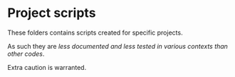 # Project scripts

These folders contains scripts created for specific projects.

As such they are *less documented and less tested in various contexts than other codes*.

Extra caution is warranted.
